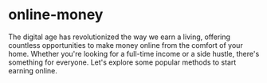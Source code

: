 # online-money
The digital age has revolutionized the way we earn a living, offering countless opportunities to make money online from the comfort of your home.   Whether you're looking for a full-time income or a side hustle, there's something for everyone.   Let's explore some popular methods to start earning online.
